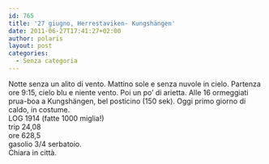 ```yaml
---
id: 765
title: '27 giugno, Herrestaviken- Kungshängen'
date: 2011-06-27T17:41:27+02:00
author: polaris
layout: post
categories:
  - Senza categoria
---
```

Notte senza un alito di vento. Mattino sole e senza nuvole in cielo. Partenza ore 9:15, cielo blu e niente vento. Poi un po&#8217; di arietta. Alle 16 ormeggiati prua-boa a Kungshängen, bel posticino (150 sek). Oggi primo giorno di caldo, in costume.  
LOG 1914 (fatte 1000 miglia!)  
trip 24,08  
ore 628,5  
gasolio 3/4 serbatoio.  
Chiara in città.